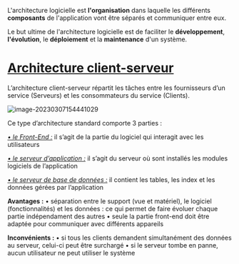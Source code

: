 L'architecture logicielle est **l'organisation** dans laquelle les différents **composants** de l'application vont être séparés et communiquer entre eux.

Le but ultime de l'architecture logicielle est de faciliter le **développement**, **l'évolution**, le **déploiement** et la **maintenance** d'un système.

# **<u>Architecture client-serveur</u>**

L’architecture client-serveur répartit les tâches entre les fournisseurs d’un service (Serveurs) et les consommateurs du service (Clients).

![image-20230307154441029](/home/valentin.leblanc/.config/Typora/typora-user-images/image-20230307154441029.png)

Ce type d’architecture standard comporte 3 parties :

<u>*• le Front-End :*</u> 
  il s’agit de la partie du logiciel qui interagit avec les utilisateurs

<u>*• le serveur d’application :*</u>
il s’agit du serveur où sont installés les modules logiciels de l’application

<u>*• le serveur de base de données :*</u>
  il contient les tables, les index et les données gérées par l’application

**Avantages :**
    • séparation entre le support (vue et matériel), le logiciel (fonctionnalités) et les données : ce qui permet de faire évoluer chaque partie indépendament des autres
    • seule la partie front-end doit être adaptée pour communiquer avec différents appareils
      
**Inconvénients :**
    • si tous les clients demandent simultanément des données au serveur, celui-ci peut être surchargé
    • si le serveur tombe en panne, aucun utilisateur ne peut utiliser le système